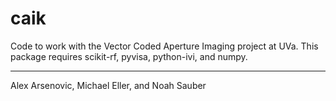 # caik
Code to work with the Vector Coded Aperture Imaging project at UVa. This package requires scikit-rf, pyvisa, python-ivi, and numpy.
__________
Alex Arsenovic, Michael Eller, and Noah Sauber

